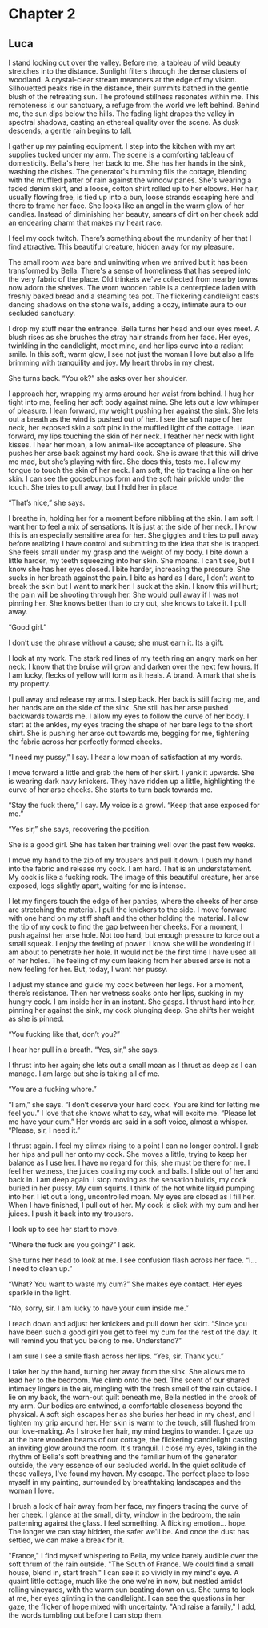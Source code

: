 # Chapter 2
## Luca

I stand looking out over the valley. Before me, a tableau of wild beauty stretches into the distance. Sunlight filters through the dense clusters of woodland. A crystal-clear stream meanders at the edge of my vision. Silhouetted peaks rise in the distance, their summits bathed in the gentle blush of the retreating sun. The profound stillness resonates within me. This remoteness is our sanctuary, a refuge from the world we left behind. Behind me, the sun dips below the hills. The fading light drapes the valley in spectral shadows, casting an ethereal quality over the scene. As dusk descends, a gentle rain begins to fall. 

I gather up my painting equipment. I step into the kitchen with my art supplies tucked under my arm. The scene is a comforting tableau of domesticity. Bella's here, her back to me. She has her hands in the sink, washing the dishes. The generator's humming fills the cottage, blending with the muffled patter of rain against the window panes. She's wearing a faded denim skirt, and a loose, cotton shirt rolled up to her elbows. Her hair, usually flowing free, is tied up into a bun, loose strands escaping here and there to frame her face. She looks like an angel in the warm glow of her candles. Instead of diminishing her beauty, smears of dirt on her cheek add an endearing charm that makes my heart race.

I feel my cock twitch. There’s something about the mundanity of her that I find attractive. This beautiful creature, hidden away for my pleasure.

The small room was bare and uninviting when we arrived but it has been transformed by Bella. There's a sense of homeliness that has seeped into the very fabric of the place. Old trinkets we've collected from nearby towns now adorn the shelves. The worn wooden table is a centerpiece laden with freshly baked bread and a steaming tea pot. The flickering candlelight casts dancing shadows on the stone walls, adding a cozy, intimate aura to our secluded sanctuary.

I drop my stuff near the entrance. Bella turns her head and our eyes meet. A blush rises as she brushes the stray hair strands from her face. Her eyes, twinkling in the candlelight, meet mine, and her lips curve into a radiant smile. In this soft, warm glow, I see not just the woman I love but also a life brimming with tranquility and joy. My heart throbs in my chest.

She turns back. “You ok?” she asks over her shoulder.

I approach her, wrapping my arms around her waist from behind. I hug her tight into me, feeling her soft body against mine. She lets out a low whimper of pleasure. I lean forward, my weight pushing her against the sink. She lets out a breath as the wind is pushed out of her. I see the soft nape of her neck, her exposed skin a soft pink in the muffled light of the cottage. I lean forward, my lips touching the skin of her neck. I feather her neck with light kisses. I hear her moan, a low animal-like acceptance of pleasure. She pushes her arse back against my hard cock. She is aware that this will drive me mad, but she’s playing with fire. She does this, tests me. I allow my tongue to touch the skin of her neck. I am soft, the tip tracing a line on her skin. I can see the goosebumps form and the soft hair prickle under the touch. She tries to pull away, but I hold her in place.

“That’s nice,” she says.

I breathe in, holding her for a moment before nibbling at the skin. I am soft. I want her to feel a mix of sensations. It is just at the side of her neck. I know this is an especially sensitive area for her. She giggles and tries to pull away before realizing I have control and submitting to the idea that she is trapped. She feels small under my grasp and the weight of my body. I bite down a little harder, my teeth squeezing into her skin. She moans. I can’t see, but I know she has her eyes closed. I bite harder, increasing the pressure. She sucks in her breath against the pain. I bite as hard as I dare, I don’t want to break the skin but I want to mark her. I suck at the skin. I know this will hurt; the pain will be shooting through her. She would pull away if I was not pinning her. She knows better than to cry out, she knows to take it. I pull away.

“Good girl.” 

I don’t use the phrase without a cause; she must earn it. Its a gift.

I look at my work. The stark red lines of my teeth ring an angry mark on her neck. I know that the bruise will grow and darken over the next few hours. If I am lucky, flecks of yellow will form as it heals. A brand. A mark that she is my property.

I pull away and release my arms. I step back. Her back is still facing me, and her hands are on the side of the sink. She still has her arse pushed backwards towards me. I allow my eyes to follow the curve of her body. I start at the ankles, my eyes tracing the shape of her bare legs to the short shirt. She is pushing her arse out towards me, begging for me, tightening the fabric across her perfectly formed cheeks.

“I need my pussy,” I say. I hear a low moan of satisfaction at my words.

I move forward a little and grab the hem of her skirt. I yank it upwards. She is wearing dark navy knickers. They have ridden up a little, highlighting the curve of her arse cheeks. She starts to turn back towards me.

“Stay the fuck there,” I say. My voice is a growl. “Keep that arse exposed for me.”

“Yes sir,” she says, recovering the position.

She is a good girl. She has taken her training well over the past few weeks.

I move my hand to the zip of my trousers and pull it down. I push my hand into the fabric and release my cock. I am hard. That is an understatement. My cock is like a fucking rock. The image of this beautiful creature, her arse exposed, legs slightly apart, waiting for me is intense.

I let my fingers touch the edge of her panties, where the cheeks of her arse are stretching the material. I pull the knickers to the side. I move forward with one hand on my stiff shaft and the other holding the material. I allow the tip of my cock to find the gap between her cheeks. For a moment, I push against her arse hole. Not too hard, but enough pressure to force out a small squeak. I enjoy the feeling of power. I know she will be wondering if I am about to penetrate her hole. It would not be the first time I have used all of her holes. The feeling of my cum leaking from her abused arse is not a new feeling for her. But, today, I want her pussy.

I adjust my stance and guide my cock between her legs. For a moment, there’s resistance. Then her wetness soaks onto her lips, sucking in my hungry cock. I am inside her in an instant. She gasps. I thrust hard into her, pinning her against the sink, my cock plunging deep. She shifts her weight as she is pinned.

“You fucking like that, don’t you?”

I hear her pull in a breath. “Yes, sir,” she says.

I thrust into her again; she lets out a small moan as I thrust as deep as I can manage. I am large but she is taking all of me.

“You are a fucking whore.”

“I am,” she says. “I don’t deserve your hard cock. You are kind for letting me feel you.” I love that she knows what to say, what will excite me. “Please let me have your cum.” Her words are said in a soft voice, almost a whisper. “Please, sir, I need it.”

I thrust again. I feel my climax rising to a point I can no longer control. I grab her hips and pull her onto my cock. She moves a little, trying to keep her balance as I use her. I have no regard for this; she must be there for me. I feel her wetness, the juices coating my cock and balls. I slide out of her and back in. I am deep again. I stop moving as the sensation builds, my cock buried in her pussy. My cum squirts. I think of the hot white liquid pumping into her. I let out a long, uncontrolled moan. My eyes are closed as I fill her. When I have finished, I pull out of her. My cock is slick with my cum and her juices. I push it back into my trousers.

I look up to see her start to move.

“Where the fuck are you going?” I ask.

She turns her head to look at me. I see confusion flash across her face. “I… I need to clean up.”

“What? You want to waste my cum?” She makes eye contact. Her eyes sparkle in the light.

“No, sorry, sir. I am lucky to have your cum inside me.”

I reach down and adjust her knickers and pull down her skirt. “Since you have been such a good girl you get to feel my cum for the rest of the day. It will remind you that you belong to me. Understand?”

I am sure I see a smile flash across her lips. “Yes, sir. Thank you.”

I take her by the hand, turning her away from the sink. She allows me to lead her to the bedroom. We climb onto the bed. The scent of our shared intimacy lingers in the air, mingling with the fresh smell of the rain outside. I lie on my back, the worn-out quilt beneath me, Bella nestled in the crook of my arm. Our bodies are entwined, a comfortable closeness beyond the physical. A soft sigh escapes her as she buries her head in my chest, and I tighten my grip around her. Her skin is warm to the touch, still flushed from our love-making. As I stroke her hair, my mind begins to wander. I gaze up at the bare wooden beams of our cottage, the flickering candlelight casting an inviting glow around the room. It's tranquil. I close my eyes, taking in the rhythm of Bella's soft breathing and the familiar hum of the generator outside, the very essence of our secluded world. In the quiet solitude of these valleys, I've found my haven. My escape. The perfect place to lose myself in my painting, surrounded by breathtaking landscapes and the woman I love. 

I brush a lock of hair away from her face, my fingers tracing the curve of her cheek. I glance at the small, dirty, window in the bedroom, the rain patterning against the glass. I feel something. A flicking emotion... hope. The longer we can stay hidden, the safer we'll be. And once the dust has settled, we can make a break for it.

"France," I find myself whispering to Bella, my voice barely audible over the soft thrum of the rain outside. "The South of France. We could find a small house, blend in, start fresh." I can see it so vividly in my mind's eye. A quaint little cottage, much like the one we're in now, but nestled amidst rolling vineyards, with the warm sun beating down on us. She turns to look at me, her eyes glinting in the candlelight. I can see the questions in her gaze, the flicker of hope mixed with uncertainty. "And raise a family," I add, the words tumbling out before I can stop them.